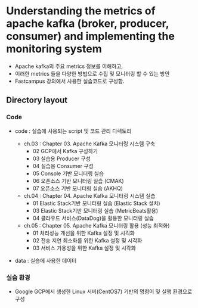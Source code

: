 # Understanding the metrics of apache kafka (broker, producer, consumer) and implementing the monitoring system
- Apache kafka의 주요 metrics 정보를 이해하고, 
- 이러한 metrics 들을 다양한 방법으로 수집 및 모니터링 할 수 있는 방안 
- Fastcampus 강의에서 사용한 실습코드로 구성함.

## Directory layout
### Code 

- code : 실습에 사용되는 script 및 코드 관리 디렉토리
    - ch.03 : Chapter 03. Apache Kafka 모니터링 시스템 구축
        - 02 GCP에서 Kafka 구성하기
        - 03 실습용 Producer 구성
        - 04 실습용 Consumer 구성
        - 05 Console 기반 모니터링 실습
        - 06 오픈소스 기반 모니터링 실습 (CMAK)
        - 07 오픈소스 기반 모니터링 실습 (AKHQ)
    - ch.04 : Chapter 04. Apache Kafka 모니터링 시스템 실습 
        - 01 Elastic Stack기반 모니터링 실습 (Elastic Stack 설치)
        - 03 Elastic Stack기반 모니터링 실습 (MetricBeats활용)
        - 04 클라우드 서비스(DataDog)을 활용한 모니터링 실습
    - ch.05 : Chapter 05.  Apache Kafka 모니터링 활용 (성능 최적화) 
        - 01 처리성능 개선을 위한 Kafka 설정 및 시긱화
        - 02 전송 지연 최소화를 위한 Kafka 설정 및 시각화
        - 03 서비스 가용성을 위한 Kafka 설정 및 시각화

- data : 실습에 사용한 데이터

### 실습 환경
- Google GCP에서 생성한 Linux 서버(CentOS7) 기반의 명령어 및 실행 환경으로 구성